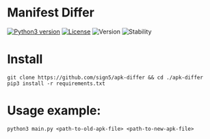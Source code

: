 Manifest Differ
===================

[![Python3 version][python3-versions-label]][python3-versions-link]
[![License][license-label]][license-link]
![Version][version-label]
![Stability][stability-label]

[python3-versions-label]: https://img.shields.io/badge/python-3.8.2-green.svg
[python3-versions-link]: https://www.python.org/downloads/release/python-382/
[license-label]: https://img.shields.io/badge/license-MIT-green
[license-link]: https://github.com/sign5/apk-differ/blob/master/LICENSE.md
[version-label]: https://img.shields.io/badge/version-0.1-brightgreen
[stability-label]: https://img.shields.io/badge/stability-experimental-red


# Install

```
git clone https://github.com/sign5/apk-differ && cd ./apk-differ
pip3 install -r requirements.txt
```

# Usage example:

```
python3 main.py <path-to-old-apk-file> <path-to-new-apk-file>
```
